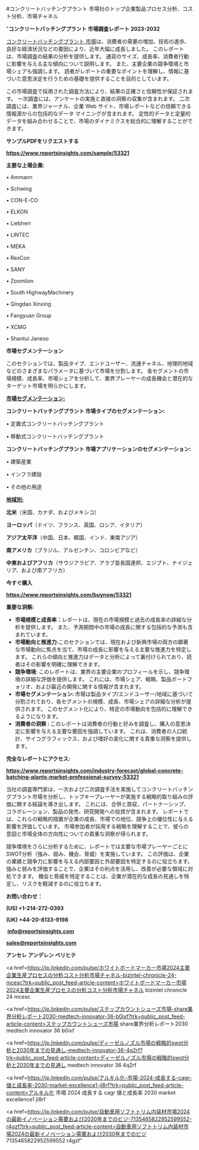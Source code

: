 #コンクリートバッチングプラント 市場社のトップ企業製品プロセス分析、コスト分析、市場チャネル

"<strong>コンクリートバッチングプラント 市場調査レポート 2023-2032</strong>

<a href=https://www.reportsinsights.com/sample/53321>コンクリートバッチングプラント 市場</a>は、消費者の需要の増加、技術の進歩、良好な経済状況などの要因により、近年大幅に成長しました。 このレポートは、市場調査の結果の分析を提供します。 通貨のサイズ、成長率、消費者行動に影響を与える主な傾向について説明します。 また、主要企業の競争環境と市場シェアも強調します。 読者がレポートの重要なポイントを理解し、情報に基づいた意思決定を行うための基礎を提供することを目的としています。

この市場調査で採用された調査方法により、結果の正確さと信頼性が保証されます。 一次調査には、アンケートの実施と直接の洞察の収集が含まれます。 二次調査には、業界ジャーナル、企業 Web サイト、市場レポートなどの信頼できる情報源からの包括的なデータ マイニングが含まれます。 定性的データと定量的データを組み合わせることで、市場のダイナミクスを総合的に理解することができます。

<strong><b>サンプルPDFをリクエストする</b></strong>

<a href=https://www.reportsinsights.com/sample/53321><strong><u>https://www.reportsinsights.com/sample/53321</u></strong></a>

<strong>主要な上場企業:</strong>

• Ammann

• Schwing

• CON-E-CO

• ELKON

• Liebherr

• LINTEC

• MEKA

• RexCon

• SANY

• Zoomlion

• South HighwayMachinery

• Qingdao Xinxing

• Fangyuan Group

• XCMG

• Shantui Janeoo

<strong>市場セグメンテーション</strong>

このセクションでは、製品タイプ、エンドユーザー、流通チャネル、地理的地域などのさまざまなパラメータに基づいて市場を分割します。 各セグメントの市場規模、成長率、市場シェアを分析して、業界プレーヤーの成長機会と潜在的なターゲット市場を明らかにします。

<strong><u>市場セグメンテーション</u></strong><strong><u>:</u></strong>

<strong>コンクリートバッチングプラント 市場タイプのセグメンテーション:</strong>

• 定置式コンクリートバッチングプラント

• 移動式コンクリートバッチングプラント

<strong>コンクリートバッチングプラント 市場アプリケーションのセグメンテーション:</strong>

• 建築産業

• インフラ建設

• その他の用途

<strong><u>地域別</u></strong><strong><u>:</u></strong>

<strong>北米</strong>（米国、カナダ、およびメキシコ）

<strong>ヨーロッパ</strong>（ドイツ、フランス、英国、ロシア、イタリア）

<strong>アジア太平洋</strong>（中国、日本、韓国、インド、東南アジア）

<strong>南アメリカ</strong>（ブラジル、アルゼンチン、コロンビアなど）

<strong>中東およびアフリカ</strong>（サウジアラビア、アラブ首長国連邦、エジプト、ナイジェリア、および南アフリカ）

<strong>今すぐ購入</strong>

<a href=https://www.reportsinsights.com/buynow/53321><strong><u>https://www.reportsinsights.com/buynow/53321</u></strong></a>

<strong>重要な洞察:</strong>
<ul>
  <li><strong>市場規模と成長率：</strong>レポートは、現在の市場規模と過去の成長率の詳細な分析を提供します。 また、予測期間中の市場の成長に関する包括的な予測も含まれています。</li>
  <li><strong>市場動向と推進力:</strong>このセクションでは、現在および新興市場の両方の顕著な市場動向に焦点を当て、市場の成長に影響を与える主要な推進力を特定します。 これらの傾向と推進力はデータと分析によって裏付けられており、読者はその影響を明確に理解できます。</li>
  <li><strong>競争環境</strong>: このレポートは、業界の主要企業のプロフィールを示し、競争環境の詳細な評価を提供します。 これには、市場シェア、戦略、製品ポートフォリオ、および最近の開発に関する情報が含まれます。</li>
  <li><strong>市場セグメンテーション: </strong>市場は製品タイプ/エンドユーザー/地域に基づいて分割されており、各セグメントの規模、成長、市場シェアの詳細な分析が提供されます。 このセグメント化により、特定の市場動向を包括的に理解できるようになります。</li>
  <li><strong>消費者の洞察 : </strong>このレポートは消費者の行動と好みを調査し、購入の意思決定に影響を与える主要な要因を強調しています。 これは、消費者の人口統計、サイコグラフィックス、および嗜好の変化に関する貴重な洞察を提供します。</li>
</ul>
<strong>完全なレポートにアクセス:</strong>

<a href=https://www.reportsinsights.com/industry-forecast/global-concrete-batching-plants-market-professional-survey-53321><strong><u><b>https://www.reportsinsights.com/industry-forecast/global-concrete-batching-plants-market-professional-survey-53321</b></u></strong></a>

当社の調査専門家は、一次および二次調査手法を実施してコンクリートバッチングプラント市場を分析し、トップキープレーヤーが実施する戦略的取り組みの評価に関する結論を導き出します。 これには、合併と買収、パートナーシップ、コラボレーション、製品の発売、研究開発への投資が含まれます。 レポートでは、これらの戦略的措置が企業の成長、市場での地位、競争上の優位性に与える影響を評価しています。 市場参加者が採用する戦略を理解することで、彼らの意図と市場全体の方向性についての貴重な洞察が得られます。

競争環境をさらに分析するために、レポートでは主要な市場プレーヤーごとにSWOT分析（強み、弱み、機会、脅威）を実施しています。 この評価は、企業の業績と競争力に影響を与える内部要因と外部要因を特定するのに役立ちます。 強みと弱みを評価することで、企業はその利点を活用し、改善が必要な領域に対処できます。 機会と脅威を特定することは、企業が潜在的な成長の見通しを特定し、リスクを軽減するのに役立ちます。

<strong>お問い合わせ：</strong>

<strong>(US) +1-214-272-0393</strong>

<strong>(UK) +44-20-8133-9198</strong>

<strong> </strong><a href=info@reportsinsights.com><strong><u>info@reportsinsights.com</u></strong></a>

<a href=sales@reportsinsights.com><strong><u>sales@reportsinsights.com</u></strong></a>

<strong>アンセレ アンデレン ベリヒテ</strong>

<a href=https://jp.linkedin.com/pulse/ホワイトボードマーカー市場2024主要企業生産プロセスの分析コスト分析市場チャネル-bizintel-chronicle-24-mcesc?trk=public_post_feed-article-content>ホワイトボードマーカー市場2024主要企業生産プロセスの分析コスト分析市場チャネル bizintel chronicle 24 mcesc</a>

<a href=https://jp.linkedin.com/pulse/ステップカウントシューズ市場-share業界分析レポート2030-medtech-innovator-36-b0ixf?trk=public_post_feed-article-content>ステップカウントシューズ市場 share業界分析レポート2030 medtech innovator 36 b0ixf</a>

<a href=https://jp.linkedin.com/pulse/ディーゼルノズル市場の戦略的swot分析と2030年までの見通し-medtech-innovator-36-4q2rf?trk=public_post_feed-article-content>ディーゼルノズル市場の戦略的swot分析と2030年までの見通し medtech innovator 36 4q2rf</a>

<a href=https://jp.linkedin.com/pulse/アルキル化-市場-2024-成長する-cagr-値と成長率-2030-market-excellence1-jl8rf?trk=public_post_feed-article-content>アルキル化 市場 2024 成長する cagr 値と成長率 2030 market excellence1 jl8rf</a>

<a href=https://jp.linkedin.com/pulse/自動車用ソフトトリム内装材市場2024の最新イノベーション需要および2030年までのビジ-7135465822952599552-r4gzf?trk=public_post_feed-article-content>自動車用ソフトトリム内装材市場2024の最新イノベーション需要および2030年までのビジ 7135465822952599552 r4gzf</a>"
